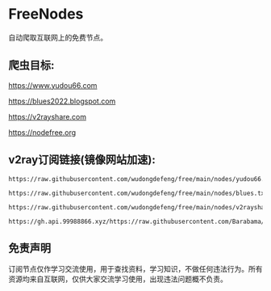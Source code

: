 # FreeNodes

自动爬取互联网上的免费节点。

## 爬虫目标:

https://www.yudou66.com

https://blues2022.blogspot.com

https://v2rayshare.com

https://nodefree.org

## v2ray订阅链接(镜像网站加速):

```
https://raw.githubusercontent.com/wudongdefeng/free/main/nodes/yudou66.txt
```

```
https://raw.githubusercontent.com/wudongdefeng/free/main/nodes/blues.txt
```

```
https://raw.githubusercontent.com/wudongdefeng/free/main/nodes/v2rayshare.txt
```

```
https://gh.api.99988866.xyz/https://raw.githubusercontent.com/Barabama/FreeNodes/master/nodes/nodefree.txt
```

## 免责声明

订阅节点仅作学习交流使用，用于查找资料，学习知识，不做任何违法行为。所有资源均来自互联网，仅供大家交流学习使用，出现违法问题概不负责。
